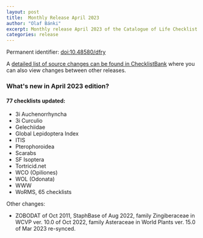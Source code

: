 ```yaml
---
layout: post
title:  Monthly Release April 2023
author: "Olaf Bánki"
excerpt: Monthly release April 2023 of the Catalogue of Life Checklist
categories: release
---
```


Permanent identifier: [doi:10.48580/dfry](https://doi.org/10.48580/dfry)

A [detailed list of source changes can be found in ChecklistBank](https://www.checklistbank.org/dataset/9887/sourcemetrics?hideUnchanged=true&releaseKey=9883) where you can also view changes between other releases.

### What's new in April 2023 edition?


#### 77 checklists updated:

 - 3i Auchenorrhyncha
 - 3i Curculio
 - Gelechiidae
 - Global Lepidoptera Index
 - ITIS
 - Pterophoroidea
 - Scarabs
 - SF Isoptera
 - Tortricid.net
 - WCO (Opiliones)
 - WOL (Odonata)
 - WWW
 - WoRMS, 65 checklists

 Other changes:
 - ZOBODAT of Oct 2011, StaphBase of Aug 2022, family Zingiberaceae in WCVP ver. 10.0 of Oct 2022, family Asteraceae in World Plants ver. 15.0 of Mar 2023 re-synced.
